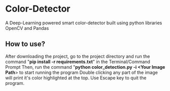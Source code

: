 # Color-Detector
A Deep-Learning powered smart color-detector built using python libraries OpenCV and Pandas

## How to use?

After downloading the project, go to the project directory and run the command "**pip install -r requirements.txt**" in the Terminal/Command Prompt
Then, run the command "**python color_detection.py -i <Your Image Path**> to start running the program
Double clicking any part of the image will print it's color highlighted at the top. Use Escape key to quit the program. 
